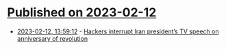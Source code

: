 # [Published on 2023-02-12](index.md)

* [2023-02-12, 13:59:12](https://news.ycombinator.com/item?id=34762844) - [Hackers interrupt Iran president’s TV speech on anniversary of revolution](https://www.cnn.com/2023/02/12/middleeast/hackers-interrupt-iran-leader-revolution-anniversary-intl-hnk/index.html)
